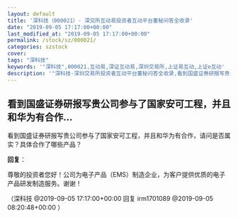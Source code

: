 ```yaml
---
layout: default
title: '深科技（000021）- 深交所互动易投资者互动平台董秘问答全收录'
date: "2019-09-05 17:17:00+00:00"
last_modified_at: "2019-09-05 17:17:00+00:00"
permalink: /stock/sz/000021/
categories: szstock
cover: 
tags: "深科技"
keywords: '"深科技",000021,互动易,深证互动易,深圳交易所,上证易互动,上证e互动'
description: '"深科技-深圳交易所投资者互动平台董秘问答全收录,看到国盛证券研报写贵公司参与了国家安可工程，并且和华为有合作，请问是否属实？具体合作了哪些产品？"'
---
```


## 看到国盛证券研报写贵公司参与了国家安可工程，并且和华为有合作...

看到国盛证券研报写贵公司参与了国家安可工程，并且和华为有合作，请问是否属实？具体合作了哪些产品？

**回复**：

尊敬的投资者您好！公司为电子产品（EMS）制造企业，为客户提供优质的电子产品研发制造服务。谢谢！ 

（深科技  @2019-09-05 17:17:00+00:00 回复 irm1701089  @2019-09-05 08:20:48+00:00 ）

